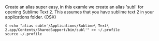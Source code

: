 Create an alias super easy, in this examle we create an alias 'subl' for opening Sublime Text 2. This assumes that you have sublime text 2 in your applications folder. (OSX)

```
$ echo "alias subl='/Applications/Sublime\ Text\ 2.app/Contents/SharedSupport/bin/subl'" >> ~/.profile
source ~/.profile
```
